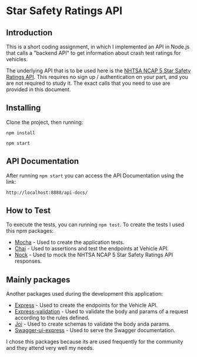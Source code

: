 # Star Safety Ratings API

## Introduction

This is a short coding assignment, in which I implemented an API in Node.js that calls a "backend API" to get information about crash test ratings for vehicles.

The underlying API that is to be used here is the [NHTSA NCAP 5 Star Safety Ratings API](https://one.nhtsa.gov/webapi/Default.aspx?SafetyRatings/API/5).  This requires no sign up / authentication on your part, and you are not required to study it.  The exact calls that you need to use are provided in this document.


## Installing

Clone the project, then running:

``npm install``

``npm start``

## API Documentation

After running `npm start` you can access the API Documentation using the link: 

``http://localhost:8888/api-docs/``

## How to Test

To execute the tests, you can running `npm test`.
To create the tests I used this npm packages:
 - <a href="https://mochajs.org">Mocha</a> - Used to create the application tests.
 - <a href="http://chaijs.com/">Chai</a> - Used to assertions and test the endpoints at Vehicle API.
 - <a href="https://github.com/nock/nock">Nock</a> - Used to mock the NHTSA NCAP 5 Star Safety Ratings API responses.

## Mainly packages

Another packages used during the development this application:
 - <a href="http://expressjs.com">Express</a> - Used to create the endpoints for the Vehicle API.
 - <a href="https://www.npmjs.com/package/express-validation">Express-validation</a> - Used to validate the body and params of a request according to the rules defined.
 - <a href="https://www.npmjs.com/package/joi">Joi</a> - Used to create schemas to validate the body anda params.
 - <a href="https://www.npmjs.com/package/swagger-ui-express">Swagger-ui-express</a> - Used to serve the Swagger documentation.
 
I chose this packages because its are used frequently for the community and they attend very well my needs.
